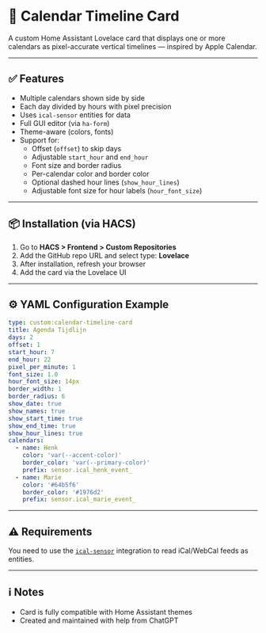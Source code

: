 # 📅 Calendar Timeline Card

A custom Home Assistant Lovelace card that displays one or more calendars as pixel-accurate vertical timelines — inspired by Apple Calendar.

---

## ✅ Features

- Multiple calendars shown side by side
- Each day divided by hours with pixel precision
- Uses `ical-sensor` entities for data
- Full GUI editor (via `ha-form`)
- Theme-aware (colors, fonts)
- Support for:
  - Offset (`offset`) to skip days
  - Adjustable `start_hour` and `end_hour`
  - Font size and border radius
  - Per-calendar color and border color
  - Optional dashed hour lines (`show_hour_lines`)
  - Adjustable font size for hour labels (`hour_font_size`)

---

## 📦 Installation (via HACS)

1. Go to **HACS > Frontend > Custom Repositories**
2. Add the GitHub repo URL and select type: **Lovelace**
3. After installation, refresh your browser
4. Add the card via the Lovelace UI

---

## ⚙️ YAML Configuration Example

```yaml
type: custom:calendar-timeline-card
title: Agenda Tijdlijn
days: 2
offset: 1
start_hour: 7
end_hour: 22
pixel_per_minute: 1
font_size: 1.0
hour_font_size: 14px
border_width: 1
border_radius: 6
show_date: true
show_names: true
show_start_time: true
show_end_time: true
show_hour_lines: true
calendars:
  - name: Henk
    color: 'var(--accent-color)'
    border_color: 'var(--primary-color)'
    prefix: sensor.ical_henk_event_
  - name: Marie
    color: '#64b5f6'
    border_color: '#1976d2'
    prefix: sensor.ical_marie_event_
```

---

## ⚠️ Requirements

You need to use the [`ical-sensor`](https://github.com/ehendrix23/ical-sensor) integration to read iCal/WebCal feeds as entities.

---

## ℹ️ Notes

- Card is fully compatible with Home Assistant themes
- Created and maintained with help from ChatGPT
